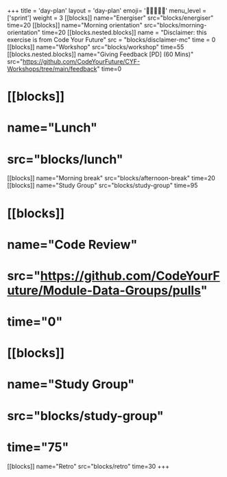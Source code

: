 +++
title = 'day-plan'
layout = 'day-plan'
emoji= '🧑🏾‍🤝‍🧑🏾'
menu_level = ['sprint']
weight = 3
[[blocks]]
name="Energiser"
src="blocks/energiser"
time=20
[[blocks]]
name="Morning orientation"
src="blocks/morning-orientation"
time=20
[[blocks.nested.blocks]]
name = "Disclaimer: this exercise is from Code Your Future"
src = "blocks/disclaimer-mc"
time = 0
[[blocks]]
name="Workshop"
src="blocks/workshop"
time=55  
[[blocks.nested.blocks]]
name="Giving Feedback [PD] (60 Mins)"
src="https://github.com/CodeYourFuture/CYF-Workshops/tree/main/feedback"
time=0
# [[blocks]]
# name="Lunch"
# src="blocks/lunch"
[[blocks]]
name="Morning break"
src="blocks/afternoon-break"
time=20
[[blocks]]
name="Study Group"
src="blocks/study-group"
time=95
# [[blocks]]
# name="Code Review"
# src="https://github.com/CodeYourFuture/Module-Data-Groups/pulls"
# time="0"
# [[blocks]]
# name="Study Group"
# src="blocks/study-group"
# time="75"
[[blocks]]
name="Retro"
src="blocks/retro"
time=30
+++
